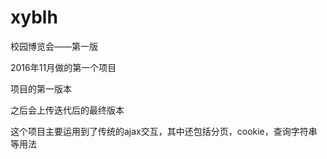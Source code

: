 # xyblh
<p>校园博览会——第一版</p>
<p>2016年11月做的第一个项目</p>
<p>项目的第一版本</p>
<p>之后会上传迭代后的最终版本</p>
<p>这个项目主要运用到了传统的ajax交互，其中还包括分页，cookie，查询字符串等用法</p>
